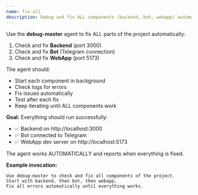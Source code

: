 ```yaml
---
name: fix-all
description: Debug and fix ALL components (backend, bot, webapp) automatically until everything works
---
```


Use the **debug-master** agent to fix ALL parts of the project automatically:

1. Check and fix **Backend** (port 3000)
2. Check and fix **Bot** (Telegram connection)
3. Check and fix **WebApp** (port 5173)

The agent should:
- Start each component in background
- Check logs for errors
- Fix issues automatically
- Test after each fix
- Keep iterating until ALL components work

**Goal:** Everything should run successfully:
- ✅ Backend on http://localhost:3000
- ✅ Bot connected to Telegram
- ✅ WebApp dev server on http://localhost:5173

The agent works AUTOMATICALLY and reports when everything is fixed.

**Example invocation:**
```
Use debug-master to check and fix all components of the project.
Start with backend, then bot, then webapp.
Fix all errors automatically until everything works.
```
